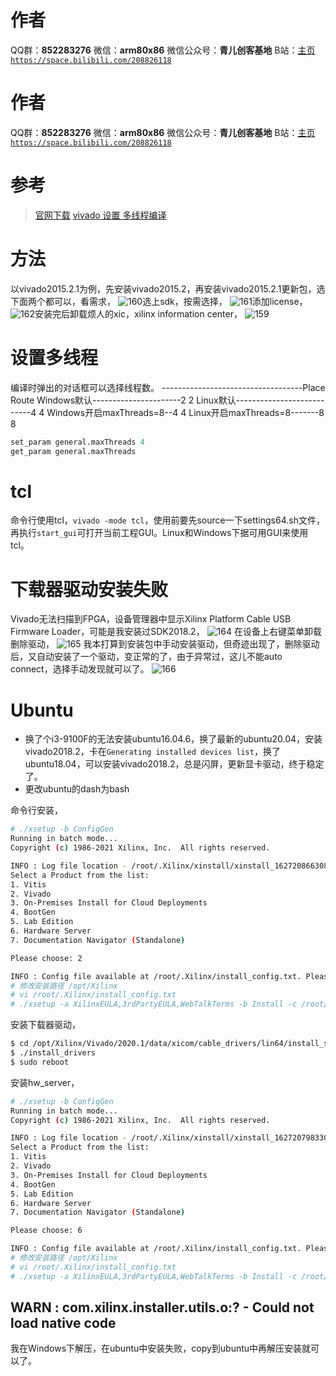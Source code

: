 ﻿# 作者
QQ群：**852283276**
微信：**arm80x86**
微信公众号：**青儿创客基地**
B站：[主页 `https://space.bilibili.com/208826118`](https://space.bilibili.com/208826118)

# 作者
QQ群：**852283276**
微信：**arm80x86**
微信公众号：**青儿创客基地**
B站：[主页 `https://space.bilibili.com/208826118`](https://space.bilibili.com/208826118)

# 参考
> [官网下载](https://china.xilinx.com/support/download.html)
> [vivado 设置 多线程编译](https://blog.csdn.net/angelbosj/article/details/51596146)

# 方法
以vivado2015.2.1为例，先安装vivado2015.2，再安装vivado2015.2.1更新包，选下面两个都可以，看需求，
![160](https://img-blog.csdnimg.cn/20190726212422185.png?x-oss-process=image/watermark,type_ZmFuZ3poZW5naGVpdGk,shadow_10,text_aHR0cHM6Ly9ibG9nLmNzZG4ubmV0L1podV9aaHVfMjAwOQ==,size_16,color_FFFFFF,t_70)选上sdk，按需选择，
![161](https://img-blog.csdnimg.cn/2019072621251276.png?x-oss-process=image/watermark,type_ZmFuZ3poZW5naGVpdGk,shadow_10,text_aHR0cHM6Ly9ibG9nLmNzZG4ubmV0L1podV9aaHVfMjAwOQ==,size_16,color_FFFFFF,t_70)添加license，
![162](https://img-blog.csdnimg.cn/20190726212605999.png?x-oss-process=image/watermark,type_ZmFuZ3poZW5naGVpdGk,shadow_10,text_aHR0cHM6Ly9ibG9nLmNzZG4ubmV0L1podV9aaHVfMjAwOQ==,size_16,color_FFFFFF,t_70)安装完后卸载烦人的xic，xilinx information center，
![159](https://img-blog.csdnimg.cn/2019072621265123.png?x-oss-process=image/watermark,type_ZmFuZ3poZW5naGVpdGk,shadow_10,text_aHR0cHM6Ly9ibG9nLmNzZG4ubmV0L1podV9aaHVfMjAwOQ==,size_16,color_FFFFFF,t_70)
# 设置多线程
编译时弹出的对话框可以选择线程数。
-----------------------------------Place Route
Windows默认----------------------2 2
Linux默认---------------------------4 4
Windows开启maxThreads=8--4 4
Linux开启maxThreads=8-------8 8
```tcl
set_param general.maxThreads 4
get_param general.maxThreads
```

# tcl
命令行使用tcl，`vivado -mode tcl`，使用前要先source一下settings64.sh文件，再执行`start_gui`可打开当前工程GUI。Linux和Windows下据可用GUI来使用tcl。

# 下载器驱动安装失败
Vivado无法扫描到FPGA，设备管理器中显示Xilinx Platform Cable USB Firmware Loader，可能是我安装过SDK2018.2，
![164](https://img-blog.csdnimg.cn/20190731173414183.png)
在设备上右键菜单卸载删除驱动，
![165](https://img-blog.csdnimg.cn/20190731173531289.png?x-oss-process=image/watermark,type_ZmFuZ3poZW5naGVpdGk,shadow_10,text_aHR0cHM6Ly9ibG9nLmNzZG4ubmV0L1podV9aaHVfMjAwOQ==,size_16,color_FFFFFF,t_70)
我本打算到安装包中手动安装驱动，但奇迹出现了，删除驱动后，又自动安装了一个驱动，变正常的了，由于异常过，这儿不能auto connect，选择手动发现就可以了。
![166](https://img-blog.csdnimg.cn/20190731174150612.png?x-oss-process=image/watermark,type_ZmFuZ3poZW5naGVpdGk,shadow_10,text_aHR0cHM6Ly9ibG9nLmNzZG4ubmV0L1podV9aaHVfMjAwOQ==,size_16,color_FFFFFF,t_70)
# Ubuntu
- 换了个i3-9100F的无法安装ubuntu16.04.6，换了最新的ubuntu20.04，安装vivado2018.2，卡在`Generating installed devices list`，换了ubuntu18.04，可以安装vivado2018.2，总是闪屏，更新显卡驱动，终于稳定了。
- 更改ubuntu的dash为bash

命令行安装，
```bash
# ./xsetup -b ConfigGen
Running in batch mode...
Copyright (c) 1986-2021 Xilinx, Inc.  All rights reserved.

INFO : Log file location - /root/.Xilinx/xinstall/xinstall_1627208663081.log
Select a Product from the list:
1. Vitis
2. Vivado
3. On-Premises Install for Cloud Deployments
4. BootGen
5. Lab Edition
6. Hardware Server
7. Documentation Navigator (Standalone)

Please choose: 2

INFO : Config file available at /root/.Xilinx/install_config.txt. Please use -c <filename> to point to this install configuration.
# 修改安装路径 /opt/Xilinx
# vi /root/.Xilinx/install_config.txt 
# ./xsetup -a XilinxEULA,3rdPartyEULA,WebTalkTerms -b Install -c /root/.Xilinx/install_config.txt 
```
安装下载器驱动，
```bash
$ cd /opt/Xilinx/Vivado/2020.1/data/xicom/cable_drivers/lin64/install_script/install_drivers/
$ ./install_drivers 
$ sudo reboot
```
安装hw_server，
```bash
# ./xsetup -b ConfigGen
Running in batch mode...
Copyright (c) 1986-2021 Xilinx, Inc.  All rights reserved.

INFO : Log file location - /root/.Xilinx/xinstall/xinstall_1627207983309.log
Select a Product from the list:
1. Vitis
2. Vivado
3. On-Premises Install for Cloud Deployments
4. BootGen
5. Lab Edition
6. Hardware Server
7. Documentation Navigator (Standalone)

Please choose: 6

INFO : Config file available at /root/.Xilinx/install_config.txt. Please use -c <filename> to point to this install configuration.
# 修改安装路径 /opt/Xilinx
# vi /root/.Xilinx/install_config.txt 
# ./xsetup -a XilinxEULA,3rdPartyEULA,WebTalkTerms -b Install -c /root/.Xilinx/install_config.txt 
```

## WARN : com.xilinx.installer.utils.o:? - Could not load native code
我在Windows下解压，在ubuntu中安装失败，copy到ubuntu中再解压安装就可以了。
